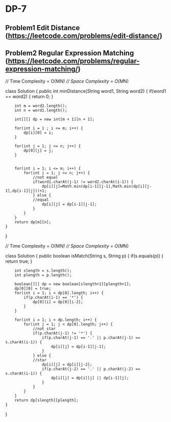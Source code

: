 # DP-7

## Problem1 Edit Distance (https://leetcode.com/problems/edit-distance/)

## Problem2 Regular Expression Matching (https://leetcode.com/problems/regular-expression-matching/)

// Time Complexity = O(M*N)
// Space Complexity = O(M*N)

class Solution {
public int minDistance(String word1, String word2) {
if(word1 == word2) {
return 0;
}

        int m = word2.length();
        int n = word1.length();

        int[][] dp = new int[m + 1][n + 1];

        for(int i = 1 ; i <= m; i++) {
            dp[i][0] = i;
        }

        for(int j = 1; j <= n; j++) {
            dp[0][j] = j;
        }


        for(int i = 1; i <= m; i++) {
            for(int j = 1; j <= n; j++) {
                //not equal
                if(word1.charAt(j-1) != word2.charAt(i-1)) {
                    dp[i][j]=Math.min(dp[i-1][j-1],Math.min(dp[i][j-1],dp[i-1][j]))+1;
                } else {
                //equal
                    dp[i][j] = dp[i-1][j-1];
                }
            }
        }
        return dp[m][n];
    }

}

// Time Complexity = O(M*N)
// Space Complexity = O(M*N)

class Solution {
public boolean isMatch(String s, String p) {
if(s.equals(p)) {
return true;
}

        int slength = s.length();
        int plength = p.length();

        boolean[][] dp = new boolean[slength+1][plength+1];
        dp[0][0] = true;
        for(int i = 1; i < dp[0].length; i++) {
            if(p.charAt(i-1) == '*') {
                dp[0][i] = dp[0][i-2];
            }
        }

        for(int i = 1; i < dp.length; i++) {
            for(int j = 1; j < dp[0].length; j++) {
                //not star
                if(p.charAt(j-1) != '*') {
                    if(p.charAt(j-1) == '.' || p.charAt(j-1) == s.charAt(i-1)) {
                        dp[i][j] = dp[i-1][j-1];
                    }
                } else {
                //star
                    dp[i][j] = dp[i][j-2];
                    if(p.charAt(j-2) == '.' || p.charAt(j-2) == s.charAt(i-1)) {
                        dp[i][j] = dp[i][j] || dp[i-1][j];
                    }
                }
            }
        }
        return dp[slength][plength];
    }

}
